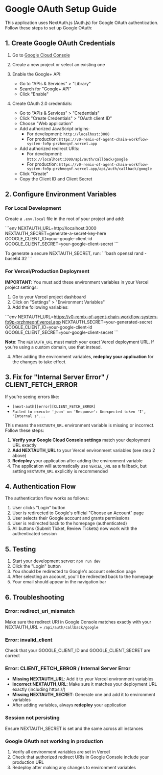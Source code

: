# Google OAuth Setup Guide

This application uses NextAuth.js (Auth.js) for Google OAuth authentication. Follow these steps to set up Google OAuth:

## 1. Create Google OAuth Credentials

1. Go to [Google Cloud Console](https://console.cloud.google.com/)
2. Create a new project or select an existing one
3. Enable the Google+ API:
   - Go to "APIs & Services" > "Library"
   - Search for "Google+ API"
   - Click "Enable"

4. Create OAuth 2.0 credentials:
   - Go to "APIs & Services" > "Credentials"
   - Click "Create Credentials" > "OAuth client ID"
   - Choose "Web application"
   - Add authorized JavaScript origins:
     - For development: `http://localhost:3000`
     - For production: `https://v0-remix-of-agent-chain-workflow-system-fo9p-przhmeqnf.vercel.app`
   - Add authorized redirect URIs:
     - For development: `http://localhost:3000/api/auth/callback/google`
     - For production: `https://v0-remix-of-agent-chain-workflow-system-fo9p-przhmeqnf.vercel.app/api/auth/callback/google`
   - Click "Create"
   - Copy the Client ID and Client Secret

## 2. Configure Environment Variables

### For Local Development

Create a `.env.local` file in the root of your project and add:

\`\`\`env
NEXTAUTH_URL=http://localhost:3000
NEXTAUTH_SECRET=generate-a-secret-key-here
GOOGLE_CLIENT_ID=your-google-client-id
GOOGLE_CLIENT_SECRET=your-google-client-secret
\`\`\`

To generate a secure NEXTAUTH_SECRET, run:
\`\`\`bash
openssl rand -base64 32
\`\`\`

### For Vercel/Production Deployment

**IMPORTANT**: You must add these environment variables in your Vercel project settings:

1. Go to your Vercel project dashboard
2. Click on "Settings" > "Environment Variables"
3. Add the following variables:

\`\`\`env
NEXTAUTH_URL=https://v0-remix-of-agent-chain-workflow-system-fo9p-przhmeqnf.vercel.app
NEXTAUTH_SECRET=your-generated-secret
GOOGLE_CLIENT_ID=your-google-client-id
GOOGLE_CLIENT_SECRET=your-google-client-secret
\`\`\`

**Note**: The `NEXTAUTH_URL` must match your exact Vercel deployment URL. If you're using a custom domain, use that instead.

4. After adding the environment variables, **redeploy your application** for the changes to take effect.

## 3. Fix for "Internal Server Error" / CLIENT_FETCH_ERROR

If you're seeing errors like:
- `[next-auth][error][CLIENT_FETCH_ERROR]`
- `Failed to execute 'json' on 'Response': Unexpected token 'I', "Internal s"...`

This means the `NEXTAUTH_URL` environment variable is missing or incorrect. Follow these steps:

1. **Verify your Google Cloud Console settings** match your deployment URL exactly
2. **Add NEXTAUTH_URL** to your Vercel environment variables (see step 2 above)
3. **Redeploy** your application after adding the environment variable
4. The application will automatically use `VERCEL_URL` as a fallback, but setting `NEXTAUTH_URL` explicitly is recommended

## 4. Authentication Flow

The authentication flow works as follows:
1. User clicks "Login" button
2. User is redirected to Google's official "Choose an Account" page
3. User selects their Google account and grants permissions
4. User is redirected back to the homepage (authenticated)
5. All buttons (Submit Ticket, Review Tickets) now work with the authenticated session

## 5. Testing

1. Start your development server: `npm run dev`
2. Click the "Login" button
3. You should be redirected to Google's account selection page
4. After selecting an account, you'll be redirected back to the homepage
5. Your email should appear in the navigation bar

## 6. Troubleshooting

### Error: redirect_uri_mismatch
Make sure the redirect URI in Google Console matches exactly with your NEXTAUTH_URL + `/api/auth/callback/google`

### Error: invalid_client
Check that your GOOGLE_CLIENT_ID and GOOGLE_CLIENT_SECRET are correct

### Error: CLIENT_FETCH_ERROR / Internal Server Error
- **Missing NEXTAUTH_URL**: Add it to your Vercel environment variables
- **Incorrect NEXTAUTH_URL**: Make sure it matches your deployment URL exactly (including https://)
- **Missing NEXTAUTH_SECRET**: Generate one and add it to environment variables
- After adding variables, always **redeploy** your application

### Session not persisting
Ensure NEXTAUTH_SECRET is set and the same across all instances

### Google OAuth not working in production
1. Verify all environment variables are set in Vercel
2. Check that authorized redirect URIs in Google Console include your production URL
3. Redeploy after making any changes to environment variables
